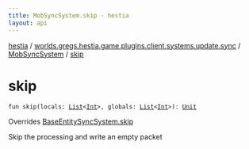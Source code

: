 ```yaml
---
title: MobSyncSystem.skip - hestia
layout: api
---
```


<div class='api-docs-breadcrumbs'><a href="../../index.html">hestia</a> / <a href="../index.html">worlds.gregs.hestia.game.plugins.client.systems.update.sync</a> / <a href="index.html">MobSyncSystem</a> / <a href="./skip.html">skip</a></div>

# skip

<div class="signature"><code><span class="keyword">fun </span><span class="identifier">skip</span><span class="symbol">(</span><span class="parameterName" id="worlds.gregs.hestia.game.plugins.client.systems.update.sync.MobSyncSystem$skip(kotlin.collections.List((kotlin.Int)), kotlin.collections.List((kotlin.Int)))/locals">locals</span><span class="symbol">:</span>&nbsp;<a href="https://kotlinlang.org/api/latest/jvm/stdlib/kotlin.collections/-list/index.html"><span class="identifier">List</span></a><span class="symbol">&lt;</span><a href="https://kotlinlang.org/api/latest/jvm/stdlib/kotlin/-int/index.html"><span class="identifier">Int</span></a><span class="symbol">&gt;</span><span class="symbol">, </span><span class="parameterName" id="worlds.gregs.hestia.game.plugins.client.systems.update.sync.MobSyncSystem$skip(kotlin.collections.List((kotlin.Int)), kotlin.collections.List((kotlin.Int)))/globals">globals</span><span class="symbol">:</span>&nbsp;<a href="https://kotlinlang.org/api/latest/jvm/stdlib/kotlin.collections/-list/index.html"><span class="identifier">List</span></a><span class="symbol">&lt;</span><a href="https://kotlinlang.org/api/latest/jvm/stdlib/kotlin/-int/index.html"><span class="identifier">Int</span></a><span class="symbol">&gt;</span><span class="symbol">)</span><span class="symbol">: </span><a href="https://kotlinlang.org/api/latest/jvm/stdlib/kotlin/-unit/index.html"><span class="identifier">Unit</span></a></code></div>

Overrides <a href="../../worlds.gregs.hestia.game.plugins.client.systems.update.bases.update/-base-entity-sync-system/skip.html">BaseEntitySyncSystem.skip</a>

Skip the processing and write an empty packet

